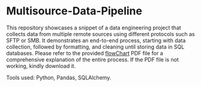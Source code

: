 # Multisource-Data-Pipeline

This repository showcases a snippet of a data engineering project that collects data from multiple remote sources using different protocols such as SFTP or SMB. 
It demonstrates an end-to-end process, starting with data collection, followed by formatting, and cleaning until storing data in SQL databases. 
Please refer to the provided [flowChart](https://github.com/ArafatAbsi/Multisource-Data-Pipeline/blob/master/Multisource_Data_Pipeline%20FlowChart.pdf) PDF file for a comprehensive explanation of the entire process. If the PDF file is not working, kindly download it.

Tools used: Python, Pandas, SQLAlchemy.
